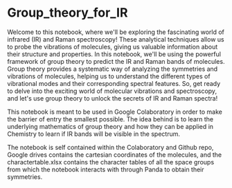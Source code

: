 # Group_theory_for_IR
Welcome to this notebook, where we'll be exploring the fascinating world of infrared (IR) and Raman spectroscopy! These analytical techniques allow us to probe the vibrations of molecules, giving us valuable information about their structure and properties. In this notebook, we'll be using the powerful framework of group theory to predict the IR and Raman bands of molecules. Group theory provides a systematic way of analyzing the symmetries and vibrations of molecules, helping us to understand the different types of vibrational modes and their corresponding spectral features. So, get ready to delve into the exciting world of molecular vibrations and spectroscopy, and let's use group theory to unlock the secrets of IR and Raman spectra!


This notebook is meant to be used in Google Colaboratory in order to make the barrier of entry the smallest possible. The idea behind is to learn the underlying mathematics of group theory and how they can be applied in Chemistry to learn if IR bands will be visible in the spectrum.

The notebook is self contained within the Colaboratory and Github repo, Google drives contains the cartesian coordinates of the molecules, and the charactertable.xlsx contains the character tables of all the space groups from which the notebook interacts with through Panda to obtain their symmetries.  
